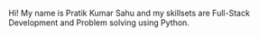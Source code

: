 Hi! My name is Pratik Kumar Sahu and my skillsets are Full-Stack Development and Problem solving using Python.
